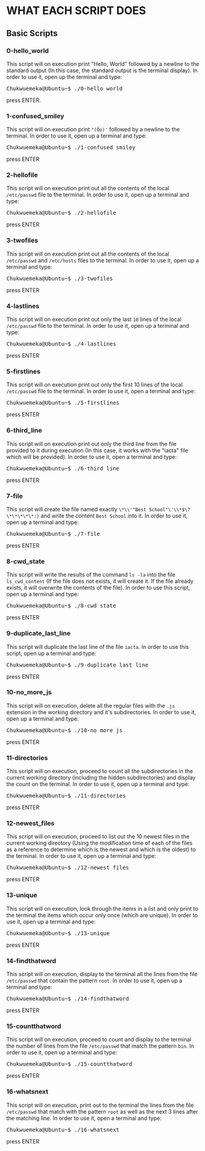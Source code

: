 # WHAT EACH SCRIPT DOES

## Basic Scripts

### 0-hello_world
This script will on execution print "Hello, World" followed by a newline to the standard output (In this case, the standard output is the terminal display). In order to use it, open up the terminal and type: 
<pre>
Chukwuemeka@Ubuntu~$ ./0-hello_world
</pre>

press ENTER.

### 1-confused_smiley
This script will on execution print `"(Ôo)'` followed by a newline to the terminal. In order to use it, open up a terminal and type: 
<pre>
Chukwuemeka@Ubuntu~$ ./1-confused_smiley
</pre>

press ENTER

### 2-hellofile
This script will on execution print out all the contents of the local `/etc/passwd` file to the terminal. In order to use it, open up a terminal and type: 
<pre>
Chukwuemeka@Ubuntu~$ ./2-hellofile
</pre>
press ENTER

### 3-twofiles
This script will on execution print out all the contents of the local `/etc/passwd` and `/etc/hosts` files to the terminal. In order to use it, open up a terminal and type: 
<pre>
Chukwuemeka@Ubuntu~$ ./3-twofiles
</pre>

press ENTER

### 4-lastlines
This script will on execution print out only the last `10` lines of the local `/etc/passwd` file to the terminal. In order to use it, open up a terminal and type: 
<pre>
Chukwuemeka@Ubuntu~$ ./4-lastlines
</pre>
press ENTER

### 5-firstlines
This script will on execution print out only the first 10 lines of the local `/etc/passwd` file to the terminal. In order to use it, open a terminal and type: 
<pre>
Chukwuemeka@Ubuntu~$ ./5-firstlines
</pre>
press ENTER

### 6-third_line
This script will on execution print out only the third line from the file provided to it during execution (In this case, it works with the "iacta" file which will be provided). In order to use it, open a terminal and type: 
<pre>
Chukwuemeka@Ubuntu~$ ./6-third_line
</pre>
press ENTER

### 7-file
This script will create the file named exactly `\*\\'"Best School"\'\\*$\?\*\*\*\*\*:)` and write the content `Best School` into it. In order to use it, open up a terminal and type: 

<pre>
Chukwuemeka@Ubuntu~$ ./7-file
</pre>
press ENTER

### 8-cwd_state 
This script will write the results of the command `ls -la` into the file `ls_cwd_content` (If the file does not exists, it will create it. If the file already exists, it will overwrite the contents of the file). In order to use this script, open up a terminal and type: 
<pre>
Chukwuemeka@Ubuntu~$ ./8-cwd_state
</pre>
press ENTER

### 9-duplicate_last_line
This script will duplicate the last line of the file `iacta`. In order to use this script, open up a terminal and type:
<pre>
Chukwuemeka@Ubuntu~$ ./9-duplicate_last_line
</pre>
press ENTER

### 10-no_more_js
This script will on execution, delete all the regular files with the `.js` extension in the working directory and it's subdirectories. In order to use it, open up a terminal and type: 
<pre>
Chukwuemeka@Ubuntu~$ ./10-no_more_js
</pre>
press ENTER

### 11-directories
This script will on execution, proceed to count all the subdirectories in the current working directory (including the hidden subdirectories) and display the count on the terminal. In order to use it, open up a terminal and type:
<pre>
Chukwuemeka@Ubuntu~$ ./11-directories
</pre>
press ENTER

### 12-newest_files
This script will on execution, proceed to list out the 10 newest files in the current working directory (Using the modification time of each of the files as a reference to determine which is the newest and which is the oldest) to the terminal. In order to use it, open up a terminal and type: 
<pre>
Chukwuemeka@Ubuntu~$ ./12-newest_files
</pre>
press ENTER

### 13-unique
This script will on execution, look through the items in a list and only print to the terminal the items which occur only once (which are unique). In order to use it, open up a terminal and type: 
<pre>
Chukwuemeka@Ubuntu~$ ./13-unique
</pre>
press ENTER

### 14-findthatword
This script will on execution, display to the terminal all the lines from the file `/etc/passwd` that contain the pattern `root`. In order to use it, open up a terminal and type: 
<pre>
Chukwuemeka@Ubuntu~$ ./14-findthatword
</pre>
press ENTER

### 15-countthatword
This script will on execution, proceed to count and display to the terminal the number of lines from the file `/etc/passwd` that match the pattern `bin`. In order to use it, open up a terminal and type:
<pre>
Chukwuemeka@Ubuntu~$ ./15-countthatword
</pre>
press ENTER

### 16-whatsnext
This script will on execution, print out to the terminal the lines from the file `/etc/passwd` that match with the pattern `root` as well as the next 3 lines after the matching line. In order to use it, open a terminal and type:
<pre>
Chukwuemeka@Ubuntu~$ ./16-whatsnext
</pre>
press ENTER




